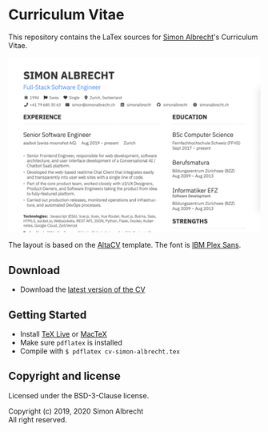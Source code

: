 # Curriculum Vitae

This repository contains the LaTex sources for [Simon Albrecht](https://simonalbrecht.ch)'s Curriculum Vitae. 

![Preview ](images/preview.png)

The layout is based on the [AltaCV](https://github.com/liantze/AltaCV) template. The font is [IBM Plex Sans](https://www.ibm.com/plex/).

## Download
* Download the [latest version of the CV](https://simonalbrecht.ch/cv)

## Getting Started
* Install [TeX Live](https://tug.org/texlive/) or [MacTeX](https://tug.org/mactex/)
* Make sure `pdflatex` is installed
* Compile with `$ pdflatex cv-simon-albrecht.tex`

## Copyright and license
Licensed under the BSD-3-Clause license.  

Copyright (c) 2019, 2020 Simon Albrecht  
All right reserved.